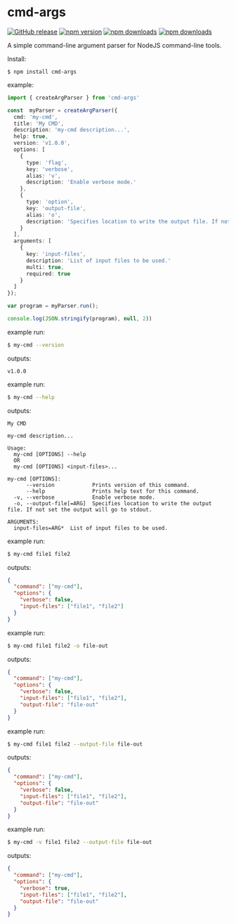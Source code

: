 # cmd-args

[![GitHub release](https://img.shields.io/github/release/Mike96angelo/cmd-args.svg?maxAge=21600)](https://github.com/Mike96Angelo/cmd-args)
[![npm version](https://img.shields.io/npm/v/cmd-args.svg?maxAge=21600)](https://www.npmjs.com/package/cmd-args)
[![npm downloads](https://img.shields.io/npm/dm/cmd-args.svg?maxAge=604800)](https://www.npmjs.com/package/cmd-args)
[![npm downloads](https://img.shields.io/npm/dt/cmd-args.svg?maxAge=604800)](https://www.npmjs.com/package/cmd-args)

A simple command-line argument parser for NodeJS command-line tools.

Install:

```
$ npm install cmd-args
```

example:

```typescript
import { createArgParser } from 'cmd-args'

const  myParser = createArgParser({
  cmd: 'my-cmd',
  title: 'My CMD',
  description: 'my-cmd description...',
  help: true,
  version: 'v1.0.0',
  options: [
    {
      type: 'flag',
      key: 'verbose',
      alias: 'v',
      description: 'Enable verbose mode.'
    },
    {
      type: 'option',
      key: 'output-file',
      alias: 'o',
      description: 'Specifies location to write the output file. If not set the output will go to stdout.'
    }
  ],
  arguments: [
    {
      key: 'input-files',
      description: 'List of input files to be used.'
      multi: true,
      required: true
    }
  ]
});

var program = myParser.run();

console.log(JSON.stringify(program), null, 2))
```

example run:

```bash
$ my-cmd --version
```

outputs:

```
v1.0.0
```

example run:

```bash
$ my-cmd --help
```

outputs:

```
My CMD

my-cmd description...

Usage:
  my-cmd [OPTIONS] --help
  OR
  my-cmd [OPTIONS] <input-files>...

my-cmd [OPTIONS]:
      --version            Prints version of this command.
      --help               Prints help text for this command.
  -v, --verbose            Enable verbose mode.
  -o, --output-file[=ARG]  Specifies location to write the output file. If not set the output will go to stdout.

ARGUMENTS:
  input-files=ARG*  List of input files to be used.

```

example run:

```bash
$ my-cmd file1 file2
```

outputs:

```json
{
  "command": ["my-cmd"],
  "options": {
    "verbose": false,
    "input-files": ["file1", "file2"]
  }
}
```

example run:

```bash
$ my-cmd file1 file2 -o file-out
```

outputs:

```json
{
  "command": ["my-cmd"],
  "options": {
    "verbose": false,
    "input-files": ["file1", "file2"],
    "output-file": "file-out"
  }
}
```

example run:

```bash
$ my-cmd file1 file2 --output-file file-out
```

outputs:

```json
{
  "command": ["my-cmd"],
  "options": {
    "verbose": false,
    "input-files": ["file1", "file2"],
    "output-file": "file-out"
  }
}
```

example run:

```bash
$ my-cmd -v file1 file2 --output-file file-out
```

outputs:

```json
{
  "command": ["my-cmd"],
  "options": {
    "verbose": true,
    "input-files": ["file1", "file2"],
    "output-file": "file-out"
  }
}
```
